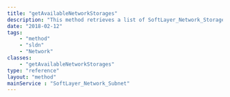 ```yaml
---
title: "getAvailableNetworkStorages"
description: "This method retrieves a list of SoftLayer_Network_Storage volumes that can be authorized to this SoftLayer_Network_Subnet. "
date: "2018-02-12"
tags:
    - "method"
    - "sldn"
    - "Network"
classes:
    - "getAvailableNetworkStorages"
type: "reference"
layout: "method"
mainService : "SoftLayer_Network_Subnet"
---
```

